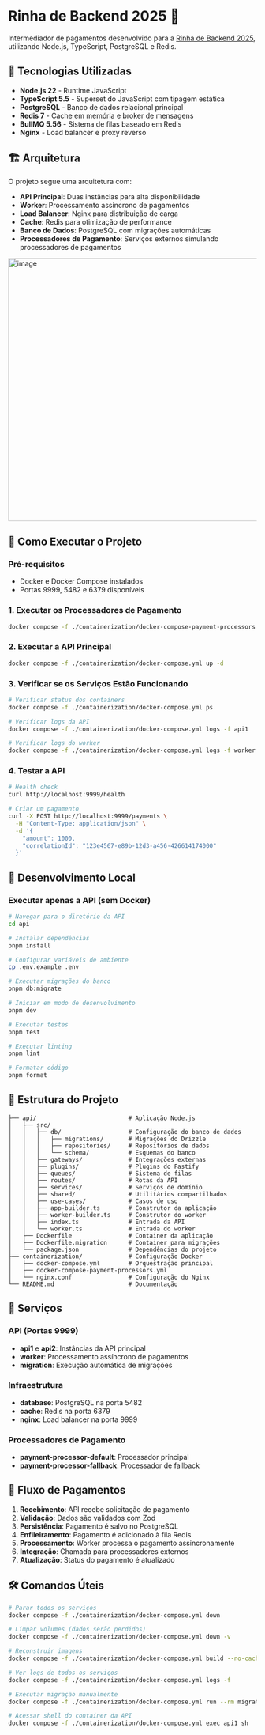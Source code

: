 # Rinha de Backend 2025 💸

Intermediador de pagamentos desenvolvido para a [Rinha de Backend 2025](https://github.com/zanfranceschi/rinha-de-backend-2025), utilizando Node.js, TypeScript, PostgreSQL e Redis.

## 🚀 Tecnologias Utilizadas

- **Node.js 22** - Runtime JavaScript
- **TypeScript 5.5** - Superset do JavaScript com tipagem estática
- **PostgreSQL** - Banco de dados relacional principal
- **Redis 7** - Cache em memória e broker de mensagens
- **BullMQ 5.56** - Sistema de filas baseado em Redis
- **Nginx** - Load balancer e proxy reverso

## 🏗️ Arquitetura

O projeto segue uma arquitetura com:

- **API Principal**: Duas instâncias para alta disponibilidade
- **Worker**: Processamento assíncrono de pagamentos
- **Load Balancer**: Nginx para distribuição de carga
- **Cache**: Redis para otimização de performance
- **Banco de Dados**: PostgreSQL com migrações automáticas
- **Processadores de Pagamento**: Serviços externos simulando processadores de pagamentos
<img width="965" height="532" alt="image" src="https://github.com/user-attachments/assets/5412c5a0-eb38-48b8-8044-3e1389da1239" />



## 🚀 Como Executar o Projeto

### Pré-requisitos

- Docker e Docker Compose instalados
- Portas 9999, 5482 e 6379 disponíveis

### 1. Executar os Processadores de Pagamento

```bash
docker compose -f ./containerization/docker-compose-payment-processors.yml up -d
```

### 2. Executar a API Principal

```bash
docker compose -f ./containerization/docker-compose.yml up -d
```

### 3. Verificar se os Serviços Estão Funcionando

```bash
# Verificar status dos containers
docker compose -f ./containerization/docker-compose.yml ps

# Verificar logs da API
docker compose -f ./containerization/docker-compose.yml logs -f api1

# Verificar logs do worker
docker compose -f ./containerization/docker-compose.yml logs -f worker
```

### 4. Testar a API

```bash
# Health check
curl http://localhost:9999/health

# Criar um pagamento
curl -X POST http://localhost:9999/payments \
  -H "Content-Type: application/json" \
  -d '{
    "amount": 1000,
    "correlationId": "123e4567-e89b-12d3-a456-426614174000"
  }'
```

## 🔧 Desenvolvimento Local

### Executar apenas a API (sem Docker)

```bash
# Navegar para o diretório da API
cd api

# Instalar dependências
pnpm install

# Configurar variáveis de ambiente
cp .env.example .env

# Executar migrações do banco
pnpm db:migrate

# Iniciar em modo de desenvolvimento
pnpm dev

# Executar testes
pnpm test

# Executar linting
pnpm lint

# Formatar código
pnpm format
```

## 📁 Estrutura do Projeto

```
├── api/                          # Aplicação Node.js
│   ├── src/
│   │   ├── db/                   # Configuração do banco de dados
│   │   │   ├── migrations/       # Migrações do Drizzle
│   │   │   ├── repositories/     # Repositórios de dados
│   │   │   └── schema/           # Esquemas do banco
│   │   ├── gateways/             # Integrações externas
│   │   ├── plugins/              # Plugins do Fastify
│   │   ├── queues/               # Sistema de filas
│   │   ├── routes/               # Rotas da API
│   │   ├── services/             # Serviços de domínio
│   │   ├── shared/               # Utilitários compartilhados
│   │   ├── use-cases/            # Casos de uso
│   │   ├── app-builder.ts        # Construtor da aplicação
│   │   ├── worker-builder.ts     # Construtor do worker
│   │   ├── index.ts              # Entrada da API
│   │   └── worker.ts             # Entrada do worker
│   ├── Dockerfile                # Container da aplicação
│   ├── Dockerfile.migration      # Container para migrações
│   └── package.json              # Dependências do projeto
├── containerization/             # Configuração Docker
│   ├── docker-compose.yml        # Orquestração principal
│   ├── docker-compose-payment-processors.yml
│   └── nginx.conf                # Configuração do Nginx
└── README.md                     # Documentação
```

## 🚦 Serviços

### API (Portas 9999)

- **api1** e **api2**: Instâncias da API principal
- **worker**: Processamento assíncrono de pagamentos
- **migration**: Execução automática de migrações

### Infraestrutura

- **database**: PostgreSQL na porta 5482
- **cache**: Redis na porta 6379
- **nginx**: Load balancer na porta 9999

### Processadores de Pagamento

- **payment-processor-default**: Processador principal
- **payment-processor-fallback**: Processador de fallback

## 🔄 Fluxo de Pagamentos

1. **Recebimento**: API recebe solicitação de pagamento
2. **Validação**: Dados são validados com Zod
3. **Persistência**: Pagamento é salvo no PostgreSQL
4. **Enfileiramento**: Pagamento é adicionado à fila Redis
5. **Processamento**: Worker processa o pagamento assincronamente
6. **Integração**: Chamada para processadores externos
7. **Atualização**: Status do pagamento é atualizado

## 🛠️ Comandos Úteis

```bash
# Parar todos os serviços
docker compose -f ./containerization/docker-compose.yml down

# Limpar volumes (dados serão perdidos)
docker compose -f ./containerization/docker-compose.yml down -v

# Reconstruir imagens
docker compose -f ./containerization/docker-compose.yml build --no-cache

# Ver logs de todos os serviços
docker compose -f ./containerization/docker-compose.yml logs -f

# Executar migração manualmente
docker compose -f ./containerization/docker-compose.yml run --rm migration

# Acessar shell do container da API
docker compose -f ./containerization/docker-compose.yml exec api1 sh
```
